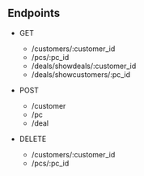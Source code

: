 
## Endpoints
- GET
    - /customers/:customer_id
    - /pcs/:pc_id
    - /deals/showdeals/:customer_id
    - /deals/showcustomers/:pc_id

- POST
    - /customer
    - /pc
    - /deal

- DELETE
    - /customers/:customer_id
    - /pcs/:pc_id
